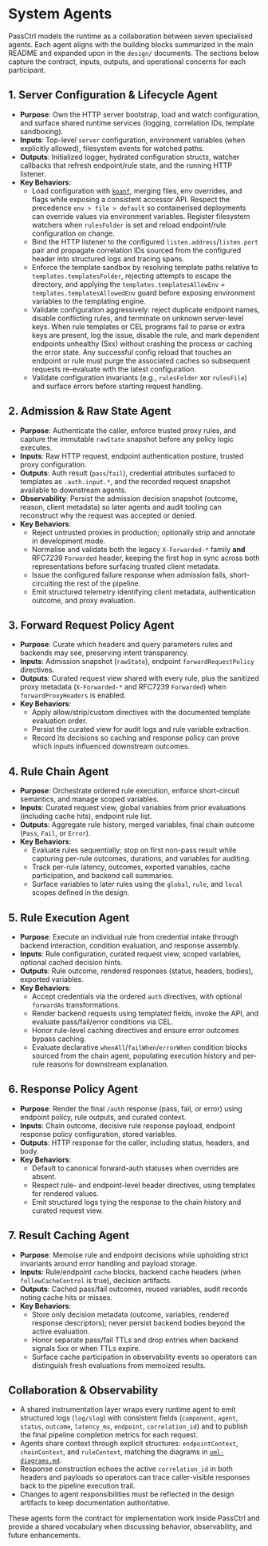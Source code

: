 # System Agents

PassCtrl models the runtime as a collaboration between seven specialised agents. Each agent aligns with the building blocks
summarized in the main README and expanded upon in the `design/` documents. The sections below capture the contract, inputs,
outputs, and operational concerns for each participant.

## 1. Server Configuration & Lifecycle Agent
- **Purpose**: Own the HTTP server bootstrap, load and watch configuration, and surface shared runtime services (logging,
  correlation IDs, template sandboxing).
- **Inputs**: Top-level `server` configuration, environment variables (when explicitly allowed), filesystem events for watched
  paths.
- **Outputs**: Initialized logger, hydrated configuration structs, watcher callbacks that refresh endpoint/rule state, and the
  running HTTP listener.
- **Key Behaviors**:
  - Load configuration with [`koanf`](https://github.com/knadh/koanf), merging files, env overrides, and flags while exposing a
    consistent accessor API. Respect the precedence `env > file > default` so containerised deployments can override values via
    environment variables. Register filesystem watchers when `rulesFolder` is set and reload endpoint/rule configuration on
    change.
  - Bind the HTTP listener to the configured `listen.address`/`listen.port` pair and propagate correlation IDs sourced from the
    configured header into structured logs and tracing spans.
  - Enforce the template sandbox by resolving template paths relative to `templates.templatesFolder`, rejecting attempts to escape the
    directory, and applying the `templates.templatesAllowEnv` + `templates.templatesAllowedEnv` guard before exposing environment variables to the
    templating engine.
  - Validate configuration aggressively: reject duplicate endpoint names, disable conflicting rules, and terminate on unknown
    server-level keys. When rule templates or CEL programs fail to parse or extra keys are present, log the issue, disable
    the rule, and mark dependent endpoints unhealthy (5xx) without crashing the process or caching the error state. Any successful
    config reload that touches an endpoint or rule must purge the associated caches so subsequent requests re-evaluate with the
    latest configuration.
  - Validate configuration invariants (e.g., `rulesFolder` xor `rulesFile`) and surface errors before starting request handling.

## 2. Admission & Raw State Agent
- **Purpose**: Authenticate the caller, enforce trusted proxy rules, and capture the immutable `rawState` snapshot before any
  policy logic executes.
- **Inputs**: Raw HTTP request, endpoint authentication posture, trusted proxy configuration.
- **Outputs**: Auth result (`pass`/`fail`), credential attributes surfaced to templates as `.auth.input.*`, and the recorded
  request snapshot available to downstream agents.
- **Observability**: Persist the admission decision snapshot (outcome, reason, client metadata) so later agents and audit
  tooling can reconstruct why the request was accepted or denied.
- **Key Behaviors**:
  - Reject untrusted proxies in production; optionally strip and annotate in development mode.
  - Normalise and validate both the legacy `X-Forwarded-*` family **and** RFC7239 `Forwarded` header, keeping the first hop in
    sync across both representations before surfacing trusted client metadata.
  - Issue the configured failure response when admission fails, short-circuiting the rest of the pipeline.
  - Emit structured telemetry identifying client metadata, authentication outcome, and proxy evaluation.

## 3. Forward Request Policy Agent
- **Purpose**: Curate which headers and query parameters rules and backends may see, preserving intent transparency.
- **Inputs**: Admission snapshot (`rawState`), endpoint `forwardRequestPolicy` directives.
- **Outputs**: Curated request view shared with every rule, plus the sanitized proxy metadata (`X-Forwarded-*` and RFC7239 `Forwarded`) when `forwardProxyHeaders` is enabled.
- **Key Behaviors**:
  - Apply allow/strip/custom directives with the documented template evaluation order.
  - Persist the curated view for audit logs and rule variable extraction.
  - Record its decisions so caching and response policy can prove which inputs influenced downstream outcomes.

## 4. Rule Chain Agent
- **Purpose**: Orchestrate ordered rule execution, enforce short-circuit semantics, and manage scoped variables.
- **Inputs**: Curated request view, global variables from prior evaluations (including cache hits), endpoint rule list.
- **Outputs**: Aggregate rule history, merged variables, final chain outcome (`Pass`, `Fail`, or `Error`).
- **Key Behaviors**:
  - Evaluate rules sequentially; stop on first non-pass result while capturing per-rule outcomes, durations, and variables for auditing.
  - Track per-rule latency, outcomes, exported variables, cache participation, and backend call summaries.
  - Surface variables to later rules using the `global`, `rule`, and `local` scopes defined in the design.

## 5. Rule Execution Agent
- **Purpose**: Execute an individual rule from credential intake through backend interaction, condition evaluation, and
  response assembly.
- **Inputs**: Rule configuration, curated request view, scoped variables, optional cached decision hints.
- **Outputs**: Rule outcome, rendered responses (status, headers, bodies), exported variables.
- **Key Behaviors**:
  - Accept credentials via the ordered `auth` directives, with optional `forwardAs` transformations.
  - Render backend requests using templated fields, invoke the API, and evaluate pass/fail/error conditions via CEL.
  - Honor rule-level caching directives and ensure error outcomes bypass caching.
  - Evaluate declarative `whenAll`/`failWhen`/`errorWhen` condition blocks sourced from the chain agent, populating execution history and per-rule reasons for downstream explanation.

## 6. Response Policy Agent
- **Purpose**: Render the final `/auth` response (pass, fail, or error) using endpoint policy, rule outputs, and curated context.
- **Inputs**: Chain outcome, decisive rule response payload, endpoint response policy configuration, stored variables.
- **Outputs**: HTTP response for the caller, including status, headers, and body.
- **Key Behaviors**:
  - Default to canonical forward-auth statuses when overrides are absent.
  - Respect rule- and endpoint-level header directives, using templates for rendered values.
  - Emit structured logs tying the response to the chain history and curated request view.

## 7. Result Caching Agent
- **Purpose**: Memoise rule and endpoint decisions while upholding strict invariants around error handling and payload storage.
- **Inputs**: Rule/endpoint `cache` blocks, backend cache headers (when `followCacheControl` is true), decision artifacts.
- **Outputs**: Cached pass/fail outcomes, reused variables, audit records noting cache hits or misses.
- **Key Behaviors**:
  - Store only decision metadata (outcome, variables, rendered response descriptors); never persist backend bodies beyond the
    active evaluation.
  - Honor separate pass/fail TTLs and drop entries when backend signals 5xx or when TTLs expire.
  - Surface cache participation in observability events so operators can distinguish fresh evaluations from memoized results.

## Collaboration & Observability
- A shared instrumentation layer wraps every runtime agent to emit structured logs (`log/slog`) with consistent fields
  (`component`, `agent`, `status`, `outcome`, `latency_ms`, `endpoint`, `correlation_id`) and to publish the final pipeline
  completion metrics for each request.
- Agents share context through explicit structures: `endpointContext`, `chainContext`, and `ruleContext`, matching the diagrams in
  [`uml-diagrams.md`](uml-diagrams.md).
- Response construction echoes the active `correlation_id` in both headers and payloads so operators can trace caller-visible
  responses back to the pipeline execution trail.
- Changes to agent responsibilities must be reflected in the design artifacts to keep documentation authoritative.

These agents form the contract for implementation work inside PassCtrl and provide a shared vocabulary when discussing behavior,
observability, and future enhancements.

